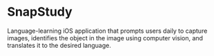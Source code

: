# SnapStudy
Language-learning iOS application that prompts users daily to capture images, identifies the object in the image using computer vision, and translates it to the desired language.
